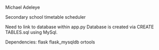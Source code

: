 Michael Adeleye

Secondary school timetable scheduler

Need to link to database within app.py
Database is created via CREATE TABLES.sql using MySql.

Dependencies:
flask
flask_mysqldb
ortools
